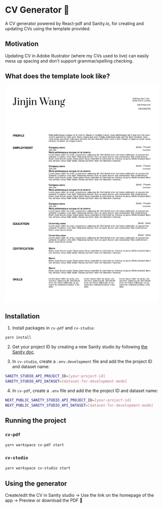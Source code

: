 # CV Generator 🦾

A CV generator powered by React-pdf and Sanity.io, for creating and updating CVs using the template provided.

## Motivation

Updating CV in Adobe Illustrator (where my CVs used to live) can easily mess up spacing and don't support grammar/spelling checking.

## What does the template look like?

![CV example](./cv-pdf/src/public/template.jpg)

## Installation

1. Install packages in `cv-pdf` and `cv-studio`:

```sh
yarn install
```

2. Get your project ID by creating a new Sanity studio by following [the Sanity doc](https://www.sanity.io/docs/getting-started).

3. In `cv-studio`, create a `.env.development` file and add the the project ID and dataset name:

```sh
SANITY_STUDIO_API_PROJECT_ID=[your-project-id]
SANITY_STUDIO_API_DATASET=[dataset-for-development-mode]
```

4. In `cv-pdf`, create a `.env` file and add the the project ID and dataset name:

```sh
NEXT_PUBLIC_SANITY_STUDIO_API_PROJECT_ID=[your-project-id]
NEXT_PUBLIC_SANITY_STUDIO_API_DATASET=[dataset-for-development-mode]
```

## Running the project

### `cv-pdf`

```sh
yarn workspace cv-pdf start
```

### `cv-studio`

```sh
yarn workspace cv-studio start
```

## Using the generator

Create/edit the CV in Sanity studio -> Use the link on the homepage of the app -> Preview or download the PDF 👐

